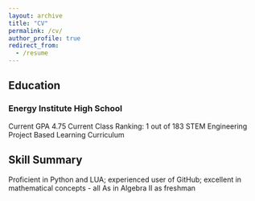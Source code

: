 ```yaml
---
layout: archive
title: "CV"
permalink: /cv/
author_profile: true
redirect_from:
  - /resume
---
```

## Education
### Energy Institute High School
Current GPA 4.75
Current Class Ranking: 1 out of 183
STEM Engineering Project Based Learning Curriculum

## Skill Summary
Proficient in Python and LUA; experienced user of GitHub; excellent in mathematical concepts - all As in Algebra II as freshman
